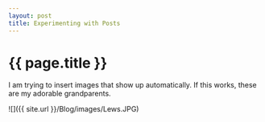 ```yaml
---
layout: post
title: Experimenting with Posts
---
```


{{ page.title }}
================

<p class="meta">

I am trying to insert images that show up automatically. If this works, these are my adorable grandparents.

![]({{ site.url }}/Blog/images/Lews.JPG)
